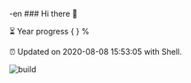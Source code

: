 -en ### Hi there 👋

⏳ Year progress { } %

⏰ Updated on 2020-08-08 15:53:05 with Shell.

![build](https://github.com/shenxianpeng/shenxianpeng/workflows/build/badge.svg)
